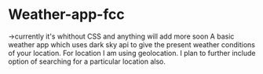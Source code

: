 # Weather-app-fcc
->currently it's whithout CSS and anything will add more soon 
A basic weather app which uses dark sky api to give the present weather conditions of your location. For location I am using geolocation. I plan to further include option of searching for a particular location also. 
